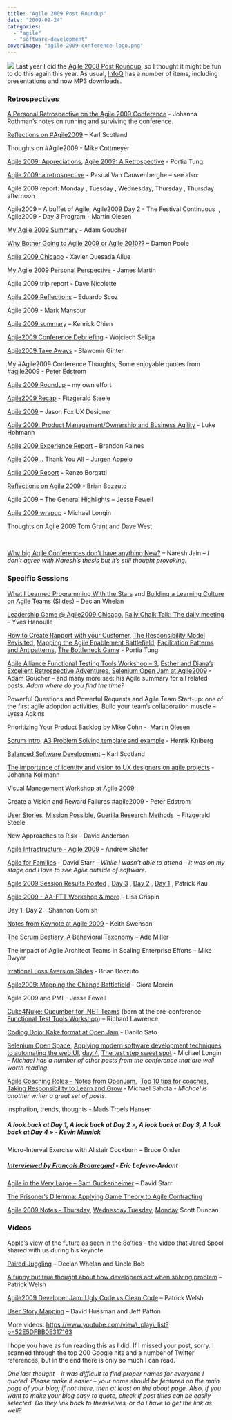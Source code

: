 ```yaml
---
title: "Agile 2009 Post Roundup"
date: "2009-09-24"
categories: 
  - "agile"
  - "software-development"
coverImage: "agile-2009-conference-logo.png"
---
```


![](src/content/blog/agile-2009-post-roundup/images/agile-2009-conference-logo.png) Last year I did the [Agile 2008 Post Roundup](/blog/agile-2008-post-roundup.html), so I thought it might be fun to do this again this year. As usual, [InfoQ](https://www.infoq.com/agile2009/) has a number of items, including presentations and now MP3 downloads.

### Retrospectives

[A Personal Retrospective on the Agile 2009 Conference](https://www.jrothman.com/mpd/2009/09/a-personal-retrospective-on-the-agile-2009-conference/) - Johanna Rothman’s notes on running and surviving the conference.

[Reflections on #Agile2009](https://availagility.wordpress.com/2009/08/31/reflections-on-agile2009/) – Karl Scotland

Thoughts on #Agile2009 - Mike Cottmeyer

[Agile 2009: Appreciations](https://www.selfishprogramming.com/2009/09/03/agile-2009-appreciations/), [Agile 2009: A Retrospective](https://www.selfishprogramming.com/2009/09/03/agile-2009-a-retrospective/) - Portia Tung

[Agile 2009: a retrospective](https://blog.nayima.be/2009/09/01/agile-2009-a-retrospective/) - Pascal Van Cauwenberghe – see also:

Agile 2009 report: Monday , Tuesday , Wednesday, Thursday , Thursday afternoon

Agile2009 – A buffet of Agile, Agile2009 Day 2 - The Festival Continuous  , Agile2009 - Day 3 Program - Martin Olesen

[My Agile 2009 Summary](https://adam.goucher.ca/?p=1193) - Adam Goucher

[Why Bother Going to Agile 2009 or Agile 2010??](https://damonpoole.blogspot.com/2009/08/why-bother-going-to-agile-2009-or-agile.html) – Damon Poole

[Agile 2009 Chicago](https://www.xqa.com.ar/visualmanagement/2009/09/agile-2009-chicago/) - Xavier Quesada Allue

[My Agile 2009 Personal Perspective](https://jmrtn.tumblr.com/post/177757938/my-agile-2009-personal-perspective) - James Martin

Agile 2009 trip report - Dave Nicolette

[Agile 2009 Reflections](https://escoz.com/blog/agile-2009-reflections/) – Eduardo Scoz

Agile 2009 - Mark Mansour

[Agile 2009 summary](https://geekyninja.blogspot.com/2009/09/agile-2009-summary.html) – Kenrick Chien

[Agile2009 Conference Debriefing](https://unimplemented.blogspot.com/2009/09/agile2009-conference-debriefing.html) - Wojciech Seliga

[Agile2009 Take Aways](https://unimplemented.blogspot.com/2009/09/agile2009-take-aways.html) - Slawomir Ginter

My #Agile2009 Conference Thoughts, Some enjoyable quotes from #agile2009 - Peter Edstrom

[Agile 2009 Roundup](/blog/agile-2009-roundup.html) – my own effort

[Agile2009 Recap](https://fitzgeraldsteele.wordpress.com/2009/09/07/agile2009-recap/) - Fitzgerald Steele

[Agile 2009](https://www.viget.com/advance/agile-2009/) – Jason Fox UX Designer

[Agile 2009: Product Management/Ownership and Business Agility](https://appliedframeworks.com/scrum-case-studies-examples/) - Luke Hohmann

[Agile 2009 Experience Report](https://brandonraines.livejournal.com/5671.html) – Brandon Raines

[Agile 2009... Thank You All](https://www.noop.nl/2009/08/agile-2009-thank-you-all.html) – Jurgen Appelo

[Agile 2009 Report](https://reborg.tumblr.com/post/175231347/agile-2009-report) - Renzo Borgatti

[Reflections on Agile 2009](https://www.bigvisible.com/bbozzuto/reflections-on-agile-2009/) - Brian Bozzuto

Agile 2009 – The General Highlights – Jesse Fewell

[Agile 2009 wrapup](https://devxero.wordpress.com/2009/08/28/agile-2009-wrapup/) - Michael Longin

Thoughts on Agile 2009 Tom Grant and Dave West

 

[Why big Agile Conferences don’t have anything New?](https://blog.znsio.com/2009/09/17/why-big-agile-conferences-dont-have-anything-new/) – Naresh Jain – _I don’t agree with Naresh’s thesis but it’s still thought provoking._

### Specific Sessions

[What I Learned Programming With the Stars](https://dpwhelan.com/blog/agile/what-i-learned-programming-with-the-stars/) and [Building a Learning Culture on Agile Teams](https://dpwhelan.com/blog/agile/building-a-learning-culture-on-agile-teams/) ([Slides](https://www.slideshare.net/dwhelan/agile-learning-from-agile-2009)) – Declan Whelan

[Leadership Game @ Agile2009 Chicago](https://paircoaching.wordpress.com/2009/09/08/leadership-game-agile2009-chicago/), [Rally Chalk Talk: The daily meeting](https://paircoaching.wordpress.com/2009/09/07/rally-chalk-talk-the-daily-meeting/) – Yves Hanoulle

[How to Create Rapport with your Customer](https://www.selfishprogramming.com/2009/08/30/how-to-create-rapport-with-your-customer/), [The Responsibility Model Revisited](https://www.selfishprogramming.com/2009/08/31/agile-2009-the-responsibility-model-revisited/), [Mapping the Agile Enablement Battlefield](https://www.selfishprogramming.com/2009/08/25/agile-2009-mapping-the-agile-enablement-battlefield/), [Facilitation Patterns and Antipatterns](https://www.selfishprogramming.com/2009/08/31/agile-2009-facilitation-patterns-and-antipatterns/), [The Bottleneck Game](https://www.selfishprogramming.com/2009/08/31/agile-2009-the-bottleneck-game-the-five-focusing-steps/) - Portia Tung

[Agile Alliance Functional Testing Tools Workshop – 3](https://adam.goucher.ca/?p=1153), [Esther and Diana’s Excellent Retrospective Adventures](https://adam.goucher.ca/?p=1178), [Selenium Open Jam at Agile2009](https://adam.goucher.ca/?p=1207) - Adam Goucher – and many more see: his Agile summary for all related posts. _Adam where do you find the time?_

Powerful Questions and Powerful Requests and Agile Team Start-up: one of the first agile adoption activities, Build your team’s collaboration muscle – Lyssa Adkins

Prioritizing Your Product Backlog by Mike Cohn -  Martin Olesen

[Scrum intro](https://blog.crisp.se/2009/08/14/henrikkniberg/1250258880000), [A3 Problem Solving template and example](https://blog.crisp.se/2009/09/23/henrikkniberg/1253687880000) - Henrik Kniberg

[Balanced Software Development](https://availagility.wordpress.com/2009/09/16/balanced-software-development/) – Karl Scotland

[The importance of identity and vision to UX designers on agile projects](https://www.slideshare.net/johannakollmann/the-importance-of-identity-and-vision-to-ux-designers-on-agile-projects) - Johanna Kollmann

[Visual Management Workshop at Agile 2009](https://www.xqa.com.ar/visualmanagement/2009/09/visual-management-workshop-at-agile-2009/)

Create a Vision and Reward Failures #agile2009 - Peter Edstrom

[User Stories](https://fitzgeraldsteele.wordpress.com/2009/08/25/user-stories/), [Mission Possible](https://fitzgeraldsteele.wordpress.com/2009/08/24/mission-possible/), [Guerilla Research Methods](https://fitzgeraldsteele.wordpress.com/2009/08/24/guerilla-research-methods/)  - Fitzgerald Steele

New Approaches to Risk – David Anderson

[Agile Infrastructure - Agile 2009](https://www.slideshare.net/littleidea/agile-infrastructure-agile-2009) - Andrew Shafer

[Agile for Families](https://www.pluralsight.com/community/blogs/starr/archive/2009/08/31/code-cast-31-agile-for-families.aspx) – David Starr – _While I wasn’t able to attend – it was on my stage and I love to see Agile outside of software._

[Agile 2009 Session Results Posted](https://www.thekua.com/atwork/2009/09/agile-2009-session-results-posted/) , [Day 3](https://www.thekua.com/atwork/2009/08/agile-2009-day-3/) , [Day 2](https://www.thekua.com/atwork/2009/08/agile-2009-day-2/) , [Day 1](https://www.thekua.com/atwork/2009/08/agile-2009-day-1/) , Patrick Kau

[Agile 2009 - AA-FTT Workshop & more](https://lisacrispin.com/2009/08/30/agile-2009-aa-ftt-workshop-more/) – Lisa Crispin

Day 1, Day 2 - Shannon Cornish

[Notes from Keynote at Agile 2009](https://kswenson.wordpress.com/2009/09/18/notes-from-keynote-at-agile-2009/) - Keith Swenson

[The Scrum Bestiary, A Behavioral Taxonomy](https://www.ademiller.com/blogs/tech/2009/08/agile-2009-the-scrum-bestiary-a-behavioral-taxonomy/) – Ade Miller

The impact of Agile Architect Teams in Scaling Enterprise Efforts – Mike Dwyer

[Irrational Loss Aversion Slides](https://www.bigvisible.com/bbozzuto/irrational-loss-aversion-slides/) - Brian Bozzuto

[Agile2009: Mapping the Change Battlefield](https://www.bigvisible.com/gmorein/agile2009-battlemapping/) - Giora Morein

Agile 2009 and PMI – Jesse Fewell

[Cuke4Nuke: Cucumber for .NET Teams](https://www.humanizingwork.com/bdd-with-cucumber-book/) (born at the pre-conference [Functional Test Tools Workshop](https://www.infoq.com/news/2009/09/functional-test-tools/)) – Richard Lawrence

[Coding Dojo: Kake format at Open Jam](https://www.dtsato.com/blog/2009/08/27/agile-2009-coding-dojo-kake-format-at-open-jam/) - Danilo Sato

[Selenium Open Space](https://devxero.wordpress.com/2009/08/30/agile-2009-selenium-open-space/), [Applying modern software development techniques to automating the web UI](https://devxero.wordpress.com/2009/08/28/agile-2009-applying-modern-software-development-techniques-to-automating-the-web-ui/), [day 4](https://devxero.wordpress.com/2009/08/28/agile-2009-day-4/), [The test step sweet spot](https://devxero.wordpress.com/2009/08/27/the-test-step-sweet-spot/) - Michael Longin – _Michael has a number of other posts from the conference that are well worth reading._

[Agile Coaching Roles – Notes from OpenJam](https://shift314.com/agile-coaching-roles-notes-from-agile-2009-openjam/),  [Top 10 tips for coaches](https://shift314.com/top-10-tips-for-coaches/), [Taking Responsibility to Learn and Grow](https://shift314.com/taking-responsibility-learn-andgrow/) - Michael Sahota - _Michael is another writer a great set of posts_.

inspiration, trends, thoughts - Mads Troels Hansen

##### A look back at Day 1, A look back at Day 2 », A look back at Day 3, A look back at Day 4 » - Kevin Minnick

Micro-Interval Exercise with Alistair Cockburn – Bruce Onder

##### [Interviewed by François Beauregard](https://ericlefevre.net/wordpress/2009/09/10/interviewed-by-francois-beauregard/) - Eric Lefevre-Ardant

[Agile in the Very Large – Sam Guckenheimer](https://elegantcode.com/2009/08/26/agile-in-the-very-large-sam-guckenheimer/) – David Starr

[The Prisoner’s Dilemma: Applying Game Theory to Agile Contracting](https://danossia.wordpress.com/2009/09/01/the-prisoners-dilemma-applying-game-theory-to-agile-contracting/)

[Agile 2009 Notes - Thursday](https://agilesoftwarequalities.blogspot.com/2009/08/aghile-2009-notes-thursday.html), [Wednesday](https://agilesoftwarequalities.blogspot.com/2009/08/agile-2009-notes-wednesday.html),[Tuesday](https://agilesoftwarequalities.blogspot.com/2009/08/agile-2009-tuesday.html), [Monday](https://agilesoftwarequalities.blogspot.com/2009/08/agile-2009-notes-monday.html) Scott Duncan

### Videos

[Apple’s view of the future as seen in the 8o’ties](https://paircoaching.wordpress.com/2009/09/16/apples-view-of-the-future-as-seen-in-the-8oties/) – the video that Jared Spool shared with us during his keynote.

[Paired Juggling](https://www.youtube.com/watch?v=x8GhbAHFI5A) – Declan Whelan and Uncle Bob

[A funny but true thought about how developers act when solving problem](https://www.youtube.com/watch?v=DaotkiBzJQ0&feature=PlayList&p=52E5DFBB0E317163&index=1) – Patrick Welsh

[Agile2009 Developer Jam: Ugly Code vs Clean Code](https://www.youtube.com/watch?v=Kgo9pwfHv0k&feature=PlayList&p=52E5DFBB0E317163&index=2) – Patrick Welsh

[User Story Mapping](https://www.youtube.com/watch?v=iwJcvygxpKM&feature=PlayList&p=52E5DFBB0E317163&index=6) – David Hussman and Jeff Patton

More videos: https://www.youtube.com/view\_play\_list?p=52E5DFBB0E317163

I hope you have as fun reading this as I did. If I missed your post, sorry. I scanned through the top 200 Google hits and a number of Twitter references, but in the end there is only so much I can read.

_One last thought – it was difficult to find proper names for everyone I quoted. Please make it easier – your name should be featured on the main page of your blog; if not there, then at least on the about page. Also, if you want to make your blog easy to quote, check if post titles can be easily selected. Do they link back to themselves, or do I have to get the link as well?_

